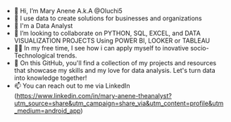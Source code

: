 - 👋 Hi, I’m Mary Anene A.k.A @Oluchi5
- 👀 I use data to create solutions for businesses and organizations
- 🌱 I'm a Data Analyst 
- 🤝 I’m looking to collaborate on PYTHON, SQL, EXCEL, and DATA VISUALIZATION PROJECTS Using POWER BI, LOOKER or TABLEAU
- 👩‍💻 In my free time, I see how i can apply myself to inovative socio-Technological trends.
- 🌱 On this GitHub, you'll find a collection of my projects and resources that showcase my skills and my love for data analysis. Let's turn data into knowledge together!
- 📫 You can reach out to me via LinkedIn
   (https://www.linkedin.com/in/mary-anene-theanalyst?utm_source=share&utm_campaign=share_via&utm_content=profile&utm_medium=android_app)

<!---
Oluchi5/Oluchi5 is a ✨ special ✨ repository because its `README.md` (this file) appears on your GitHub profile.
You can click the Preview link to take a look at your changes.
--->
